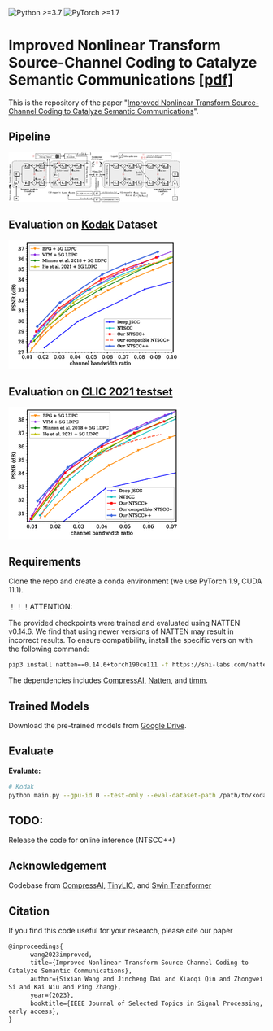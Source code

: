 ![Python >=3.7](https://img.shields.io/badge/Python->=3.7-yellow.svg)
![PyTorch >=1.7](https://img.shields.io/badge/PyTorch->=1.7-blue.svg)

# Improved Nonlinear Transform Source-Channel Coding to Catalyze Semantic Communications [[pdf]](https://arxiv.org/pdf/2303.14637)

This is the repository of the
paper "[Improved Nonlinear Transform Source-Channel Coding to Catalyze Semantic Communications](https://arxiv.org/abs/2303.14637)".

## Pipeline

<img src="figs/Fig_system_architecture_overall.png"  style="zoom: 33%;" />

## Evaluation on [Kodak](http://r0k.us/graphics/kodak/) Dataset

<img src="figs/Fig_rd_a-eps-converted-to.png"  style="zoom: 33%;" />

## Evaluation on [CLIC 2021 testset](http://clic.compression.cc/2021/)
<img src="figs/Fig_rd_c-eps-converted-to.png"  style="zoom: 33%;" />

## Requirements

Clone the repo and create a conda environment (we use PyTorch 1.9, CUDA 11.1).

！！！ATTENTION: 

The provided checkpoints were trained and evaluated using NATTEN v0.14.6. We find that using newer versions of NATTEN may result in incorrect results. 
To ensure compatibility, install the specific version with the following command:
```bash
pip3 install natten==0.14.6+torch190cu111 -f https://shi-labs.com/natten/wheels
```

The dependencies
includes [CompressAI](https://github.com/InterDigitalInc/CompressAI), [Natten](https://www.shi-labs.com/natten/),
and [timm](https://huggingface.co/docs/timm/installation).



## Trained Models

Download the pre-trained models
from [Google Drive](https://drive.google.com/drive/folders/1t3A_sBHCaf24L8pJZehdtmAHjEEGvPq1?usp=sharing).

## Evaluate

**Evaluate:**

```bash
# Kodak
python main.py --gpu-id 0 --test-only --eval-dataset-path /path/to/kodak --eval-dataset-name kodak --pretrained /path/to/checkpoint
```

## TODO:
Release the code for online inference (NTSCC++)

## Acknowledgement

Codebase
from [CompressAI](https://github.com/InterDigitalInc/CompressAI), [TinyLIC](https://github.com/lumingzzz/TinyLIC),
and [Swin Transformer](https://github.com/microsoft/Swin-Transformer)

## Citation

If you find this code useful for your research, please cite our paper

```
@inproceedings{
      wang2023improved,
      title={Improved Nonlinear Transform Source-Channel Coding to Catalyze Semantic Communications},
      author={Sixian Wang and Jincheng Dai and Xiaoqi Qin and Zhongwei Si and Kai Niu and Ping Zhang},
      year={2023},
      booktitle={IEEE Journal of Selected Topics in Signal Processing, early access},
}
```

